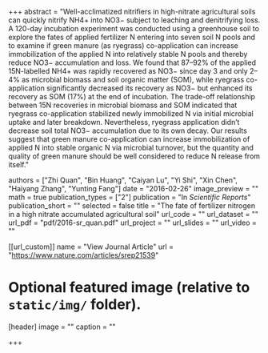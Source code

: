 +++
abstract = "Well-acclimatized nitrifiers in high-nitrate agricultural soils can quickly nitrify NH4+ into NO3− subject to leaching and denitrifying loss. A 120-day incubation experiment was conducted using a greenhouse soil to explore the fates of applied fertilizer N entering into seven soil N pools and to examine if green manure (as ryegrass) co-application can increase immobilization of the applied N into relatively stable N pools and thereby reduce NO3− accumulation and loss. We found that 87–92% of the applied 15N-labelled NH4+ was rapidly recovered as NO3− since day 3 and only 2–4% as microbial biomass and soil organic matter (SOM), while ryegrass co-application significantly decreased its recovery as NO3− but enhanced its recovery as SOM (17%) at the end of incubation. The trade-off relationship between 15N recoveries in microbial biomass and SOM indicated that ryegrass co-application stabilized newly immobilized N via initial microbial uptake and later breakdown. Nevertheless, ryegrass application didn’t decrease soil total NO3− accumulation due to its own decay. Our results suggest that green manure co-application can increase immobilization of applied N into stable organic N via microbial turnover, but the quantity and quality of green manure should be well considered to reduce N release from itself."

authors = ["Zhi Quan", "Bin Huang", "Caiyan Lu", "Yi Shi", "Xin Chen", "Haiyang Zhang", "Yunting Fang"]
date = "2016-02-26"
image_preview = ""
math = true
publication_types = ["2"]
publication = "In *Scientific Reports*"
publication_short = ""
selected = false
title = "The fate of fertilizer nitrogen in a high nitrate accumulated agricultural soil"
url_code = ""
url_dataset = ""
url_pdf = "pdf/2016-sr_quan.pdf"
url_project = ""
url_slides = ""
url_video = ""

[[url_custom]]
name = "View Journal Article"
url = "https://www.nature.com/articles/srep21539"

# Optional featured image (relative to `static/img/` folder).
[header]
image = ""
caption = ""

+++
